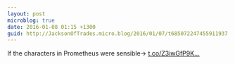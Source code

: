 ```yaml
---
layout: post
microblog: true
date: 2016-01-08 01:15 +1300
guid: http://JacksonOfTrades.micro.blog/2016/01/07/t685072247455911937.html
---
```

If the characters in Prometheus were sensible→ [t.co/Z3iwGfP9K...](https://t.co/Z3iwGfP9Kd)
